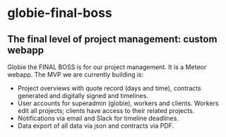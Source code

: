 # globie-final-boss

## The final level of project management: custom webapp

Globie the FINAL BOSS is for our project management. It is a Meteor webapp. The MVP we are currently building is:

- Project overviews with quote record (days and time), contracts generated and digitally signed and timelines.
- User accounts for superadmin (globie), workers and clients. Workers edit all projects; clients have access to their related projects.
- Notifications via email and Slack for timeline deadlines.
- Data export of all data via json and contracts via PDF.